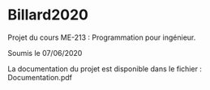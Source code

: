 # Billard2020
Projet du cours ME-213 : Programmation pour ingénieur. 

Soumis le 07/06/2020 

La documentation du projet est disponible dans le fichier : Documentation.pdf

